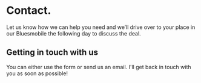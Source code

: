 # Contact. 

Let us know how we can help you need and we’ll drive over to your place in our Bluesmobile the following day to discuss the deal.

## Getting in touch with us 

You can either use the form or send us an email. I'll get back in touch with you as soon as possible!